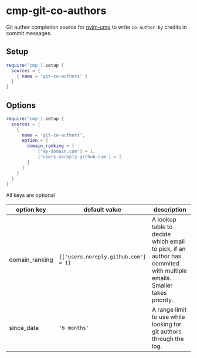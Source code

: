 # cmp-git-co-authors

Git author completion source for [nvim-cmp] to write `Co-author-by` credits in commit messages.

## Setup

```lua
require('cmp').setup {
  sources = {
    { name = 'git-co-authors' }
  }
}
```

## Options

```lua
require('cmp').setup {
  sources = {
    {
      name = 'git-co-authors',
      option = {
        domain_ranking = {
            ['my-domain.com'] = 1,
            ['users.noreply.github.com'] = 2
        }
      }
    }
  }
}
```

All keys are optional

| option key     | default value                        | description                                                                                                           |
| ---            | ---                                  | ---                                                                                                                   |
| domain_ranking | `{['users.noreply.github.com'] = 1}` | A lookup table to decide which email to pick, if an author has commited with multiple emails. Smaller takes priority. |
| since_date     | `'6 months'`                         | A range limit to use while looking for git authors through the log.                                                   |

[nvim-cmp]: https://github.com/hrsh7th/nvim-cmp
[lazy.nvim]: https://github.com/folke/lazy.nvim

